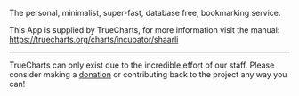 The personal, minimalist, super-fast, database free, bookmarking service.

This App is supplied by TrueCharts, for more information visit the manual: https://truecharts.org/charts/incubator/shaarli

---

TrueCharts can only exist due to the incredible effort of our staff.
Please consider making a [donation](https://truecharts.org/docs/about/sponsor) or contributing back to the project any way you can!
